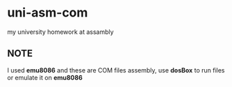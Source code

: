 # uni-asm-com

my university homework at assambly

## **NOTE**

I used **emu8086** and these are COM files assembly, use **dosBox** to run files or emulate it on **emu8086**
